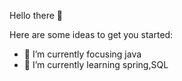Hello there 👋

Here are some ideas to get you started:

- 🔭 I’m currently focusing java
- 🌱 I’m currently learning spring,SQL



